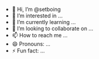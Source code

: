 - 👋 Hi, I’m @setboing
- 👀 I’m interested in ...
- 🌱 I’m currently learning ...
- 💞️ I’m looking to collaborate on ...
- 📫 How to reach me ...
- 😄 Pronouns: ...
- ⚡ Fun fact: ...

<!---
setboing/setboing is a ✨ special ✨ repository because its `README.md` (this file) appears on your GitHub profile.
You can click the Preview link to take a look at your changes.
--->
